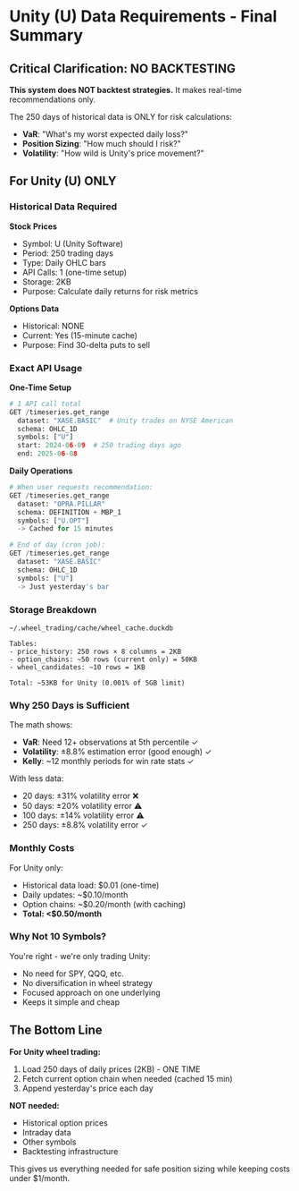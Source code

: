 # Unity (U) Data Requirements - Final Summary

## Critical Clarification: NO BACKTESTING

**This system does NOT backtest strategies.** It makes real-time recommendations only.

The 250 days of historical data is ONLY for risk calculations:
- **VaR**: "What's my worst expected daily loss?"
- **Position Sizing**: "How much should I risk?"
- **Volatility**: "How wild is Unity's price movement?"

## For Unity (U) ONLY

### Historical Data Required

**Stock Prices**
- Symbol: U (Unity Software)
- Period: 250 trading days
- Type: Daily OHLC bars
- API Calls: 1 (one-time setup)
- Storage: 2KB
- Purpose: Calculate daily returns for risk metrics

**Options Data**
- Historical: NONE
- Current: Yes (15-minute cache)
- Purpose: Find 30-delta puts to sell

### Exact API Usage

**One-Time Setup**
```python
# 1 API call total
GET /timeseries.get_range
  dataset: "XASE.BASIC"  # Unity trades on NYSE American
  schema: OHLC_1D
  symbols: ["U"]
  start: 2024-06-09  # 250 trading days ago
  end: 2025-06-08
```

**Daily Operations**
```python
# When user requests recommendation:
GET /timeseries.get_range
  dataset: "OPRA.PILLAR"
  schema: DEFINITION + MBP_1
  symbols: ["U.OPT"]
  -> Cached for 15 minutes

# End of day (cron job):
GET /timeseries.get_range
  dataset: "XASE.BASIC"
  schema: OHLC_1D
  symbols: ["U"]
  -> Just yesterday's bar
```

### Storage Breakdown

```
~/.wheel_trading/cache/wheel_cache.duckdb

Tables:
- price_history: 250 rows × 8 columns = 2KB
- option_chains: ~50 rows (current only) = 50KB
- wheel_candidates: ~10 rows = 1KB

Total: ~53KB for Unity (0.001% of 5GB limit)
```

### Why 250 Days is Sufficient

The math shows:
- **VaR**: Need 12+ observations at 5th percentile ✓
- **Volatility**: ±8.8% estimation error (good enough) ✓
- **Kelly**: ~12 monthly periods for win rate stats ✓

With less data:
- 20 days: ±31% volatility error ❌
- 50 days: ±20% volatility error ⚠️
- 100 days: ±14% volatility error ⚠️
- 250 days: ±8.8% volatility error ✓

### Monthly Costs

For Unity only:
- Historical data load: $0.01 (one-time)
- Daily updates: ~$0.10/month
- Option chains: ~$0.20/month (with caching)
- **Total: <$0.50/month**

### Why Not 10 Symbols?

You're right - we're only trading Unity:
- No need for SPY, QQQ, etc.
- No diversification in wheel strategy
- Focused approach on one underlying
- Keeps it simple and cheap

## The Bottom Line

**For Unity wheel trading:**
1. Load 250 days of daily prices (2KB) - ONE TIME
2. Fetch current option chain when needed (cached 15 min)
3. Append yesterday's price each day

**NOT needed:**
- Historical option prices
- Intraday data
- Other symbols
- Backtesting infrastructure

This gives us everything needed for safe position sizing while keeping costs under $1/month.

